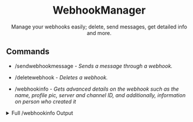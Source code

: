 <div align='center'>
<h1> WebhookManager </h1>
  Manage your webhooks easily; delete, send messages, get detailed info and more.
</div>

  ## Commands
  - /sendwebhookmessage - *Sends a message through a webhook.*


  - /deletewebhook -  *Deletes a webhook.*

  
  - /webhookinfo - *Gets advanced details on the webhook such as the name, profile pic, server and channel ID, and additionally, information on person who created it*
  <details><summary>Full /webhookinfo Output</summary>
    - Webhook Username <br>
    - Webhook ID<br>
    - Webhook Token<br>
    - Channel ID<br>
    - Server ID<br>
    - Webhook Profile Picture<br>
    - Webhook Type<br>
    - Creator UserID<br>
    - Creator Username<br>
  </details>